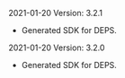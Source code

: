 2021-01-20 Version: 3.2.1
- Generated SDK for DEPS.

2021-01-20 Version: 3.2.0
- Generated SDK for DEPS.

